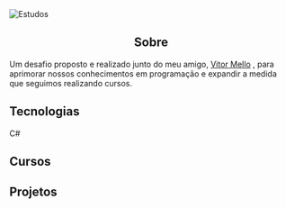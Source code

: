 <img alt="Estudos" src="https://user-images.githubusercontent.com/46610114/118693618-9a594b80-b7e1-11eb-826b-a06c125022c9.png" />
<h2 align="center">
  Sobre
</h2>

Um desafio proposto e realizado junto do meu amigo, [Vitor Mello](https://github.com/vitorlmello) , para aprimorar nossos conhecimentos em programação e expandir a medida que seguimos realizando cursos.


## Tecnologias
C#

## Cursos

## Projetos
